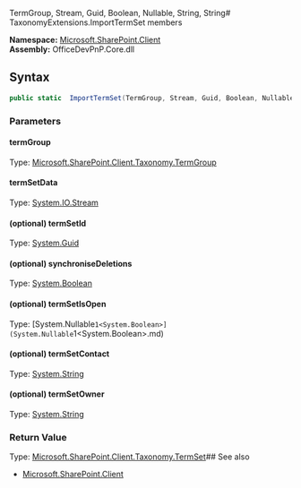 TermGroup, Stream, Guid, Boolean, Nullable<Boolean>, String, String# TaxonomyExtensions.ImportTermSet members
  

**Namespace:** [Microsoft.SharePoint.Client](Microsoft.SharePoint.Client.md)  
**Assembly:** OfficeDevPnP.Core.dll  
## Syntax
```C#
public static  ImportTermSet(TermGroup, Stream, Guid, Boolean, Nullable<Boolean>, String, String)
```
### Parameters
#### termGroup
Type: [Microsoft.SharePoint.Client.Taxonomy.TermGroup](Microsoft.SharePoint.Client.Taxonomy.TermGroup.md) 
#### 
#### termSetData
Type: [System.IO.Stream](System.IO.Stream.md) 
#### 
#### (optional) termSetId
Type: [System.Guid](System.Guid.md) 
#### 
#### (optional) synchroniseDeletions
Type: [System.Boolean](System.Boolean.md) 
#### 
#### (optional) termSetIsOpen
Type: [System.Nullable`1<System.Boolean>](System.Nullable`1<System.Boolean>.md) 
#### 
#### (optional) termSetContact
Type: [System.String](System.String.md) 
#### 
#### (optional) termSetOwner
Type: [System.String](System.String.md) 
#### 
### Return Value
Type: [Microsoft.SharePoint.Client.Taxonomy.TermSet](Microsoft.SharePoint.Client.Taxonomy.TermSet.md)## See also
- [Microsoft.SharePoint.Client](Microsoft.SharePoint.Client.md)
